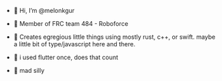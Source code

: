 - 👋 Hi, I’m @melonkgur

- 👋 Member of FRC team 484 - Roboforce 

- 👋 Creates egregious little things using mostly rust, c++, or swift. maybe a little bit of type/javascript here and there.

- 👋 i used flutter once, does that count

- 👋 mad silly
